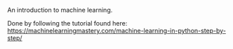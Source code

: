 An introduction to machine learning.

Done by following the tutorial found here:
https://machinelearningmastery.com/machine-learning-in-python-step-by-step/

